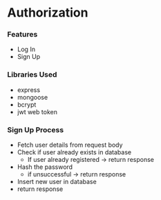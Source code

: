 # Authorization

### Features

* Log In
* Sign Up

### Libraries Used

* express
* mongoose
* bcrypt
* jwt web token

### Sign Up Process

* Fetch user details from request body
* Check if user already exists in database
  * If user  already registered -> return response
* Hash the password
  * if unsuccessful -> return response
* Insert new user in database
* return response
